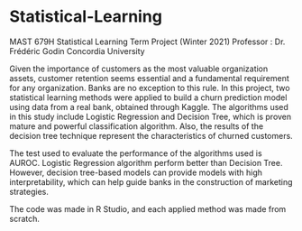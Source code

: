 # Statistical-Learning

MAST 679H Statistical Learning Term Project  (Winter 2021)
Professor : Dr. Frédéric Godin 
Concordia University


Given the importance of customers as the most valuable organization assets, customer retention seems essential and a fundamental requirement for any organization. Banks are
no exception to this rule. In this project, two statistical learning methods were applied to build a churn prediction model using data from a real bank, obtained through Kaggle.
The algorithms used in this study include Logistic Regression and Decision Tree, which is proven mature and powerful classification algorithm. Also, the results of the decision tree technique represent the characteristics of churned customers.

The test used to evaluate the performance of the algorithms used is AUROC. Logistic Regression algorithm perform better than Decision Tree. 
However, decision tree-based models can provide models with high interpretability, which can help guide banks in the construction of marketing strategies.

The code was made in R Studio, and each applied method was made from scratch.
